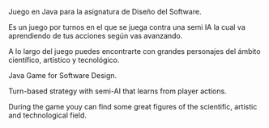 Juego en Java para la asignatura de Diseño del Software.

Es un juego por turnos en el que se juega contra una semi IA la cual va aprendiendo de tus acciones según vas avanzando.

A lo largo del juego puedes encontrarte con grandes personajes del ámbito científico, artístico y tecnológico.


Java Game for Software Design.

Turn-based strategy with semi-AI that learns from player actions.

During the game youy can find some great figures of the scientific, artistic and technological field.
